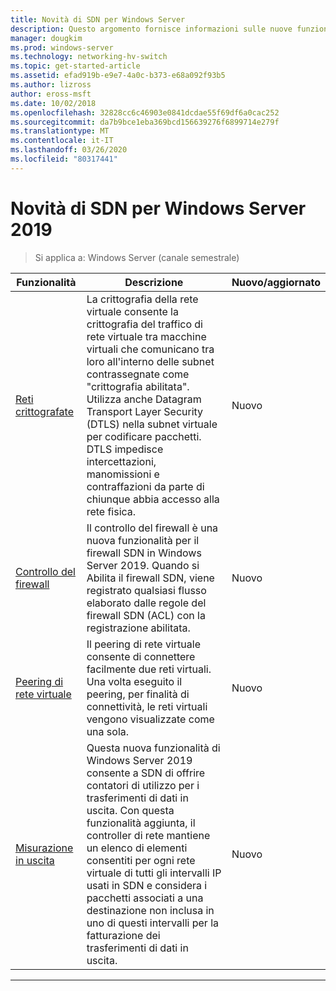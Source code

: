 ```yaml
---
title: Novità di SDN per Windows Server
description: Questo argomento fornisce informazioni sulle nuove funzionalità di Software Defined Networking per Windows Server 1709
manager: dougkim
ms.prod: windows-server
ms.technology: networking-hv-switch
ms.topic: get-started-article
ms.assetid: efad919b-e9e7-4a0c-b373-e68a092f93b5
ms.author: lizross
author: eross-msft
ms.date: 10/02/2018
ms.openlocfilehash: 32828cc6c46903e0841dcdae55f69df6a0cac252
ms.sourcegitcommit: da7b9bce1eba369bcd156639276f6899714e279f
ms.translationtype: MT
ms.contentlocale: it-IT
ms.lasthandoff: 03/26/2020
ms.locfileid: "80317441"
---
```

# <a name="whats-new-in-sdn-for-windows-server-2019"></a>Novità di SDN per Windows Server 2019

>Si applica a: Windows Server (canale semestrale)


|                         **Funzionalità**                          |                                                                                                                                                                                         **Descrizione**                                                                                                                                                                                         | **Nuovo/aggiornato** |
|--------------------------------------------------------------|-------------------------------------------------------------------------------------------------------------------------------------------------------------------------------------------------------------------------------------------------------------------------------------------------------------------------------------------------------------------------------------------------|-----------------|
| [Reti crittografate](vnet-encryption/sdn-vnet-encryption.md) | La crittografia della rete virtuale consente la crittografia del traffico di rete virtuale tra macchine virtuali che comunicano tra loro all'interno delle subnet contrassegnate come "crittografia abilitata". Utilizza anche Datagram Transport Layer Security (DTLS) nella subnet virtuale per codificare pacchetti. DTLS impedisce intercettazioni, manomissioni e contraffazioni da parte di chiunque abbia accesso alla rete fisica. |       Nuovo       |
|    [Controllo del firewall](security/sdn-firewall-auditing.md)    |                                                                                            Il controllo del firewall è una nuova funzionalità per il firewall SDN in Windows Server 2019. Quando si Abilita il firewall SDN, viene registrato qualsiasi flusso elaborato dalle regole del firewall SDN (ACL) con la registrazione abilitata.                                                                                            |       Nuovo       |
| [Peering di rete virtuale](vnet-peering/sdn-vnet-peering.md)  |                                                                                                                      Il peering di rete virtuale consente di connettere facilmente due reti virtuali. Una volta eseguito il peering, per finalità di connettività, le reti virtuali vengono visualizzate come una sola.                                                                                                                      |       Nuovo       |
|           [Misurazione in uscita](manage/sdn-egress.md)            |                  Questa nuova funzionalità di Windows Server 2019 consente a SDN di offrire contatori di utilizzo per i trasferimenti di dati in uscita. Con questa funzionalità aggiunta, il controller di rete mantiene un elenco di elementi consentiti per ogni rete virtuale di tutti gli intervalli IP usati in SDN e considera i pacchetti associati a una destinazione non inclusa in uno di questi intervalli per la fatturazione dei trasferimenti di dati in uscita.                   |       Nuovo       |

---



